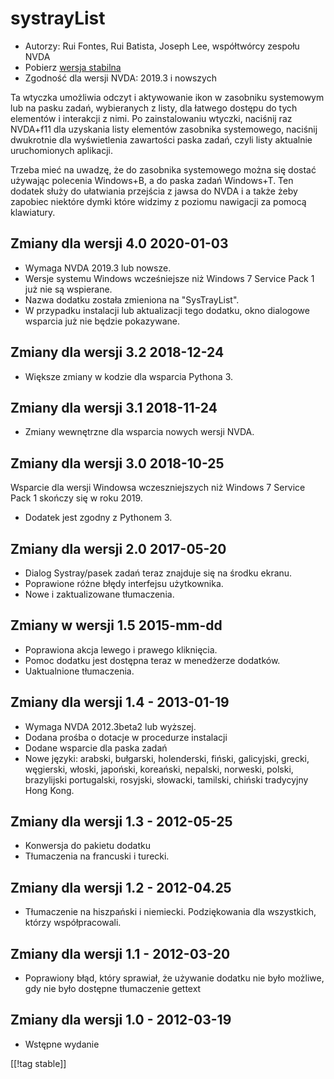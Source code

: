 # systrayList #

* Autorzy: Rui Fontes, Rui Batista, Joseph Lee, współtwórcy zespołu NVDA
* Pobierz [wersja stabilna][1]
* Zgodność dla wersji NVDA: 2019.3 i nowszych

Ta wtyczka umożliwia odczyt i aktywowanie ikon w zasobniku systemowym lub na
pasku zadań, wybieranych z listy, dla łatwego dostępu do tych elementów i
interakcji z nimi. Po zainstalowaniu wtyczki, naciśnij raz NVDA+f11 dla
uzyskania listy elementów zasobnika systemowego, naciśnij dwukrotnie dla
wyświetlenia zawartości paska zadań, czyli listy aktualnie uruchomionych
aplikacji.

Trzeba mieć na uwadzę, że do zasobnika systemowego można się dostać używając
polecenia Windows+B, a do paska zadań  Windows+T. Ten dodatek służy do
ułatwiania przejścia z jawsa do NVDA i a także żeby zapobiec niektóre dymki
które widzimy z poziomu nawigacji za pomocą klawiatury.

## Zmiany dla wersji 4.0 2020-01-03 ##

* Wymaga NVDA 2019.3 lub nowsze.
* Wersje systemu Windows wcześniejsze niż Windows 7 Service Pack 1 już nie
  są wspierane.
* Nazwa dodatku została zmieniona na "SysTrayList".
* W przypadku instalacji lub aktualizacji tego dodatku, okno dialogowe
  wsparcia już nie będzie pokazywane.

## Zmiany dla wersji 3.2 2018-12-24 ##

* Większe zmiany w kodzie dla wsparcia Pythona 3.

## Zmiany dla wersji 3.1 2018-11-24 ##

* Zmiany wewnętrzne dla wsparcia nowych wersji NVDA.

## Zmiany dla wersji 3.0 2018-10-25 ##

Wsparcie dla wersji Windowsa wczeszniejszych niż Windows 7 Service Pack 1
skończy się w roku 2019.

* Dodatek jest zgodny z Pythonem 3.

## Zmiany dla wersji 2.0 2017-05-20 ##

* Dialog Systray/pasek zadań teraz znajduje się na środku ekranu.
* Poprawione różne błędy interfejsu użytkownika.
* Nowe i zaktualizowane tłumaczenia.

## Zmiany w wersji 1.5 2015-mm-dd ##

* Poprawiona akcja lewego i prawego kliknięcia.
* Pomoc dodatku jest dostępna teraz w menedżerze dodatków.
* Uaktualnione tłumaczenia.

## Zmiany dla wersji 1.4 - 2013-01-19 ##

* Wymaga NVDA 2012.3beta2 lub wyższej.
* Dodana prośba o dotacje w procedurze instalacji
* Dodane wsparcie dla paska zadań
* Nowe języki: arabski, bułgarski, holenderski, fiński, galicyjski, grecki,
  węgierski, włoski, japoński, koreański, nepalski, norweski, polski,
  brazylijski portugalski, rosyjski, słowacki, tamilski, chiński tradycyjny
  Hong Kong.

## Zmiany dla wersji 1.3 - 2012-05-25 ##

* Konwersja do pakietu dodatku
* Tłumaczenia na francuski i turecki.

## Zmiany dla wersji 1.2 - 2012-04.25 ##

* Tłumaczenie na hiszpański i niemiecki. Podziękowania dla wszystkich,
  którzy współpracowali.

## Zmiany dla wersji 1.1 - 2012-03-20 ##

* Poprawiony błąd, który sprawiał, że używanie dodatku nie było możliwe, gdy
  nie było dostępne tłumaczenie gettext 

## Zmiany dla wersji 1.0 - 2012-03-19 ##

* Wstępne wydanie

[[!tag stable]]

[1]: https://addons.nvda-project.org/files/get.php?file=st
